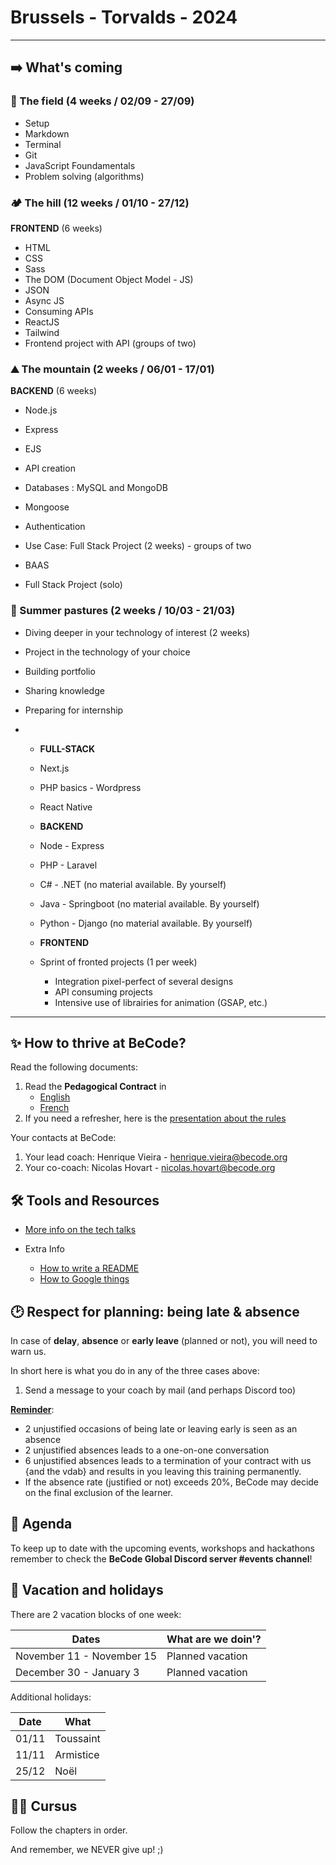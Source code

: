 # Brussels - Torvalds - 2024

---

## ➡️ What's coming

### 🌱 The field (4 weeks / 02/09 - 27/09)

- Setup
- Markdown
- Terminal
- Git
- JavaScript Foundamentals
- Problem solving (algorithms)

### 🏕️ The hill (12 weeks / 01/10 - 27/12)

**FRONTEND** (6 weeks)

- HTML
- CSS
- Sass
- The DOM (Document Object Model - JS)
- JSON
- Async JS
- Consuming APIs
- ReactJS
- Tailwind
- Frontend project with API (groups of two)

### ⛰️ The mountain (2 weeks / 06/01 - 17/01)

**BACKEND** (6 weeks)

- Node.js
- Express
- EJS
- API creation
- Databases : MySQL and MongoDB
- Mongoose
- Authentication

- Use Case: Full Stack Project (2 weeks) - groups of two
- BAAS
- Full Stack Project (solo)

### 🚠 Summer pastures (2 weeks / 10/03 - 21/03)

- Diving deeper in your technology of interest (2 weeks)

- Project in the technology of your choice
- Building portfolio
- Sharing knowledge
- Preparing for internship
- 
  - **FULL-STACK**
  - Next.js
  - PHP basics - Wordpress
  - React Native
    
  - **BACKEND**
  - Node - Express
  - PHP - Laravel
  - C# - .NET (no material available. By yourself)
  - Java - Springboot (no material available. By yourself)
  - Python - Django (no material available. By yourself)
    
  - **FRONTEND**
  - Sprint of fronted projects (1 per week)
    - Integration pixel-perfect of several designs
    - API consuming projects
    - Intensive use of librairies for animation (GSAP, etc.)

---

## ✨ How to thrive at BeCode?

Read the following documents:

1. Read the **Pedagogical Contract** in
   - [English](https://github.com/becodeorg/BeCode/blob/master/educationalcontract.md)
   - [French](https://github.com/becodeorg/BeCode/blob/master/contratpedagogique.md)
2. If you need a refresher, here is the [presentation about the rules](https://docs.google.com/presentation/d/1dSlGc3K-Z4TC368QHeqxaPgA3K_z99P-/edit?usp=sharing&ouid=108332149586002795282&rtpof=true&sd=true)

Your contacts at BeCode:

1. Your lead coach: Henrique Vieira - [henrique.vieira@becode.org]()
2. Your co-coach: Nicolas Hovart - [nicolas.hovart@becode.org]()

## 🛠️ Tools and Resources

- [More info on the tech talks](./Extra-Info/Tech-Talks.md)

- Extra Info
  - [How to write a README](./Extra-Info/Writing-A-Good-Readme.md)
  - [How to Google things](./Extra-Info/How-To-Master-Google.md)

## 🕑 Respect for planning: being late & absence

In case of **delay**, **absence** or **early leave** (planned or not), you will need to warn us.

In short here is what you do in any of the three cases above:

1. Send a message to your coach by mail (and perhaps Discord too)

**[Reminder](https://github.com/becodeorg/BeCode/blob/master/educationalcontract.md#sanctions)**:

- 2 unjustified occasions of being late or leaving early is seen as an absence
- 2 unjustified absences leads to a one-on-one conversation
- 6 unjustified absences leads to a termination of your contract with us {and the vdab} and results in you leaving this training permanently.
- If the absence rate (justified or not) exceeds 20%, BeCode may decide on the final exclusion of the learner.

## 📅 Agenda

To keep up to date with the upcoming events, workshops and hackathons remember to check the **BeCode Global Discord server #events channel**!

## 🌴 Vacation and holidays

There are 2 vacation blocks of one week:

| Dates                     | What are we doin'? |
| ------------------------- | ------------------ |
| November 11 - November 15 | Planned vacation   |
| December 30 - January 3   | Planned vacation   |

Additional holidays:

| Date  | What      |
| ----- | --------- |
| 01/11 | Toussaint |
| 11/11 | Armistice |
| 25/12 | Noël      |

## 👩‍🎓 Cursus

Follow the chapters in order.

And remember, we NEVER give up! ;)
